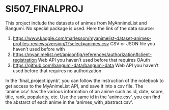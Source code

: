 # SI507_FINALPROJ
This project include the datasets of animes from MyAnnimeList and Bangumi. No special package is used.
Here the link of the data source:
  1. https://www.kaggle.com/marlesson/myanimelist-dataset-animes-profiles-reviews/version/1?select=animes.csv CSV or JSON file you haven’t used before with
  2. https://myanimelist.net/apiconfig/references/authorization#client-registration Web API you haven’t used before that requires OAuth
  3. https://github.com/bangumi-data/bangumi-data Web API you haven’t used before that requires no authorization

In the 'final_project.ipynb', you can follow the instruction of the notebook to get access to the MyAnimeList API, and save it into a csv file.
The 'anime.csv' has the various information of an anime such as id, date, score, title, rank, popularity, etc.
Use the same id in the 'anime.csv', you can find the abstarct of each anime in the 'animes_with_abstract.csv'.
